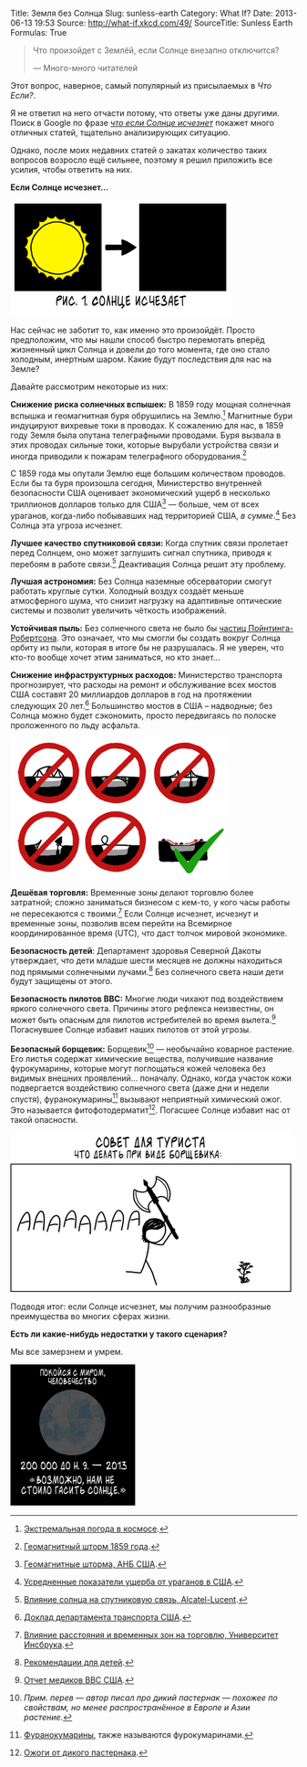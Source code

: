 Title: Земля без Солнца
Slug: sunless-earth
Category: What If?
Date: 2013-06-13 19:53
Source: http://what-if.xkcd.com/49/
SourceTitle: Sunless Earth
Formulas: True

> Что произойдет с Землёй, если Солнце внезапно отключится?
> 
> — Много-много читателей

Этот вопрос, наверное, самый популярный из присылаемых в _Что Если?_.

Я не ответил на него отчасти потому, что ответы уже даны другими. Поиск в Google по фразе _[что если Солнце исчезнет](http://www.google.com/search?q=what+if+the+Sun+went+out)_ покажет много отличных статей, тщательно анализирующих ситуацию.

Однако, после моих недавних статей о закатах количество таких вопросов возросло ещё сильнее, поэтому я решил приложить все усилия, чтобы ответить на них.

**Если Солнце исчезнет…**

![](/uploads/049-sunless-earth/sunless_diagram_ru.png "Источник: Я рискну сказать «Военно-морская обсерватория США», предположив, что здесь это никто не прочитает.")

Нас сейчас не заботит то, как именно это произойдёт. Просто предположим, что мы нашли способ быстро перемотать вперёд жизненный цикл Солнца и довели до того момента, где оно стало холодным, инертным шаром. Какие будут последствия для нас на Земле?

Давайте рассмотрим некоторые из них:

**Снижение риска солнечных вспышек:** В 1859 году мощная солнечная вспышка и геомагнитная буря обрушились на Землю.[^1] Магнитные бури индуцируют вихревые токи в проводах. К сожалению для нас, в 1859 году Земля была опутана телеграфными проводами. Буря вызвала в этих проводах сильные токи, которые вырубали устройства связи и иногда приводили к пожарам телеграфного оборудования.[^2]

С 1859 года мы опутали Землю еще большим количеством проводов. Если бы та буря произошла сегодня, Министерство внутренней безопасности США оценивает экономический ущерб в несколько триллионов долларов только для США[^3] — больше, чем от всех ураганов, когда-либо побывавших над территорией США, _в сумме_.[^4] Без Солнца эта угроза исчезнет.

**Лучшее качество спутниковой связи:** Когда спутник связи пролетает перед Солнцем, оно может заглушить сигнал спутника, приводя к перебоям в работе связи.[^5] Деактивация Солнца решит эту проблему.

**Лучшая астрономия:** Без Солнца наземные обсерватории смогут работать круглые сутки. Холодный воздух создаёт меньше атмосферного шума, что снизит нагрузку на адаптивные оптические системы и позволит увеличить чёткость изображений.

**Устойчивая пыль:** Без солнечного света не было бы [частиц Пойнтинга-Робертсона](http://en.wikipedia.org/wiki/Poynting%E2%80%93Robertson_effect). Это означает, что мы смогли бы создать вокруг Солнца орбиту из пыли, которая в итоге бы не разрушалась. Я не уверен, что кто-то вообще хочет этим заниматься, но кто знает…

**Снижение инфраструктурных расходов:** Министерство транспорта прогнозирует, что расходы на ремонт и обслуживание всех мостов США составят 20 миллиардов долларов в год на протяжении следующих 20 лет.[^6] Большинство мостов в США – надводные; без Солнца можно будет сэкономить, просто передвигаясь по полоске проложенного по льду асфальта.

![](/uploads/049-sunless-earth/sunless_bridges.png "Неважно, насколько тонок лёд, когда некуда падать под ним.")

**Дешёвая торговля:** Временные зоны делают торговлю более затратной; сложно заниматься бизнесом с кем-то, у кого часы работы не пересекаются с твоими.[^7] Если Солнце исчезнет, исчезнут и временные зоны, позволив всем перейти на Всемирное координированное время (UTC), что даст толчок мировой экономике.

**Безопасность детей**: Департамент здоровья Северной Дакоты утверждает, что дети младше шести месяцев не должны находиться под прямыми солнечными лучами.[^8] Без солнечного света наши дети будут защищены от этого.

**Безопасность пилотов ВВС:** Многие люди чихают под воздействием яркого солнечного света. Причины этого рефлекса неизвестны, он может быть опасным для пилотов истребителей во время вылета.[^9] Погаснувшее Солнце избавит наших пилотов от этой угрозы.

**Безопасный борщевик:** Борщевик[^10] — необычайно коварное растение. Его листья содержат химические вещества, получившие название фурокумарины, которые могут поглощаться кожей человека без видимых внешних проявлений… поначалу. Однако, когда участок кожи подвергается воздействию солнечного света (даже дни и недели спустя), фуранокумарины[^11] вызывают неприятный химический ожог. Это называется фитофотодерматит[^12]. Погасшее Солнце избавит нас от такой опасности.

![](/uploads/049-sunless-earth/sunless_parsnip_ru.png "Это неплохой способ для сбрызгивания вашей кожи фуранокумаринами.")

Подводя итог: если Солнце исчезнет, мы получим разнообразные преимущества во многих сферах жизни.

**Есть ли какие-нибудь недостатки у такого сценария?**

Мы все замерзнем и умрем.

![](/uploads/049-sunless-earth/sunless_freeze_ru.png "Солнце. Нам нужно Солнце.")

[^1]: [Экстремальная погода в космосе](http://www.leif.org/research/1859%20Storm%20-%20Extreme%20Space%20Weather.pdf).
[^2]: [Геомагнитный шторм 1859 года](http://trs-new.jpl.nasa.gov/dspace/bitstream/2014/8787/1/02-1310.pdf).
[^3]: [Геомагнитные шторма, АНБ США](http://www.oecd.org/governance/risk/46891645.pdf).
[^4]: [Усредненные показатели ущерба от ураганов в США](http://www.google.com/url?q=http%3A%2F%2Fsciencepolicy.colorado.edu%2Fadmin%2Fpublication_files%2Fresource-2476-2008.02.pdf&sa=D&sntz=1&usg=AFQjCNFnOWO7P0PV6qJSPhUUf56glVwZKQ).
[^5]: [Влияние солнца на спутниковую связь, Alcatel-Lucent](http://www3.alcatel-lucent.com/bstj/vol49-1970/articles/bstj49-8-1943.pdf).
[^6]: [Доклад департамента транспорта США](http://www.fhwa.dot.gov/policy/2010cpr/chap7.htm#9).
[^7]: [Влияние расстояния и временных зон на торговлю, Университет Инсбрука](http://eeecon.uibk.ac.at/wopec2/repec/inn/wpaper/2012-14.pdf).
[^8]: [Рекомендации для детей](http://www.ndhealth.gov/familyhealth/mch/babyfacts/Sunburn.pdf).
[^9]: [Отчет медиков ВВС США](http://www.ncbi.nlm.nih.gov/pubmed/8108024).
[^10]: _Прим. перев — автор писал про дикий пастернак — похожее по свойствам, но менее распространённое в Европе и Азии растение._
[^11]: [Фуранокумарины](http://ru.wikipedia.org/wiki/Фуранокумарины), также называются фурокумаринами.
[^12]: [Ожоги от дикого пастернака](http://dnr.wi.gov/wnrmag/html/stories/1999/jun99/parsnip.htm).
